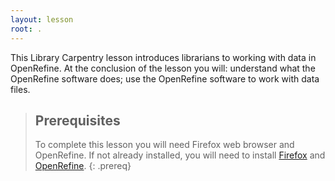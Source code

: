 ```yaml
---
layout: lesson
root: .
---
```

This Library Carpentry lesson introduces librarians to working with data in OpenRefine.
At the conclusion of the lesson you will:
understand what the OpenRefine software does;
use the OpenRefine software to work with data files.

> ## Prerequisites
>To complete this lesson you will need Firefox web browser and OpenRefine. 
> If not already installed, you will need to install [Firefox](https://www.mozilla.org/en-US/firefox/new/)
> and [OpenRefine](http://openrefine.org/download.html).
{: .prereq}

